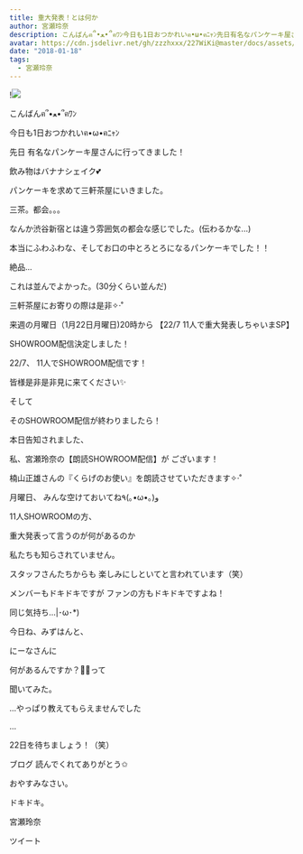 ```yaml
---
title: 重大発表！とは何か
author: 宮瀬玲奈
description: こんばんฅ՞•ﻌ•՞ฅﾜﾝ今日も1日おつかれいฅ•ω•ฅﾆｬﾝ先日有名なパンケーキ屋さんに行ってきました！飲み物はバナナシェイク💕パンケーキを求めて三軒茶屋にいきました。三茶。...
avatar: https://cdn.jsdelivr.net/gh/zzzhxxx/227WiKi@master/docs/assets/photo/avatar/reina.jpg
date: "2018-01-18"
tags:
  - 宮瀬玲奈
---
```


!![](https://cdn.jsdelivr.net/gh/zzzhxxx/227WiKi-image@master/blog-image/reina-2018-01-18_1.jpg)



  こんばんฅ՞•ﻌ•՞ฅﾜﾝ


今日も1日おつかれいฅ•ω•ฅﾆｬﾝ








先日
有名なパンケーキ屋さんに行ってきました！

飲み物はバナナシェイク💕


パンケーキを求めて三軒茶屋にいきました。

三茶。都会。。。

なんか渋谷新宿とは違う雰囲気の都会な感じでした。(伝わるかな...)



本当にふわふわな、そしてお口の中とろとろになるパンケーキでした！！

絶品...

これは並んでよかった。(30分くらい並んだ)





三軒茶屋にお寄りの際は是非✧‧˚
















来週の月曜日（1月22日月曜日)20時から
【22/7 11人で重大発表しちゃいまSP】

SHOWROOM配信決定しました！


22/7、
11人でSHOWROOM配信です！



皆様是非是非見に来てください✨









そして







そのSHOWROOM配信が終わりましたら！

本日告知されました、


私、宮瀬玲奈の【朗読SHOWROOM配信】が
ございます！





楠山正雄さんの『くらげのお使い』を朗読させていただきます✧‧˚









月曜日、
みんな空けておいてね٩(｡•ω•｡)و














11人SHOWROOMの方、

重大発表って言うのが何があるのか

私たちも知らされていません。



スタッフさんたちからも
楽しみにしといてと言われています（笑）



メンバーもドキドキですが
ファンの方もドキドキですよね！







同じ気持ち...|･ω･*)









今日ね、みずはんと、

にーなさんに

何があるんですか？🌟🌟って

聞いてみた。





...やっぱり教えてもらえませんでした






...


22日を待ちましょう！（笑）












ブログ
読んでくれてありがとう✩

おやすみなさい。





ドキドキ。



宮瀬玲奈


ツイート



